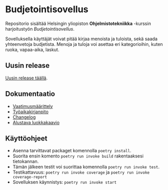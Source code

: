 # Budjetointisovellus

Repositorio sisältää Helsingin yliopiston **Ohjelmistotekniikka** -kurssin harjoitustyön *Budjetointisovellus*.

Sovelluksella käyttäjät voivat pitää kirjaa menoista ja tuloista, sekä saada yhteenvetoja budjetista. Menoja ja tuloja voi asettaa eri kategorioihin, kuten ruoka, vapaa-aika, laskut.

## Uusin release

[Uusin release täällä](https://github.com/jensjvh/ot-harjoitustyo/releases/latest).

## Dokumentaatio

* [Vaatimusmäärittely](./dokumentaatio/vaatimusmaarittely.md)
* [Työaikakirjanpito](./dokumentaatio/tuntikirjanpito.md)
* [Changelog](./dokumentaatio/changelog.md)
* [Alustava luokkakaavio](./dokumentaatio/arkkitehtuuri.md)

## Käyttöohjeet

* Asenna tarvittavat packaget komennolla `poetry install`.
* Suorita ensin komento `poetry run invoke build` rakentaaksesi tietokannan.
* Tämän jälkeen testit voi suorittaa komennolla `poetry run invoke test`.
* Testikattavuus: `poetry run invoke coverage` ja `poetry run invoke coverage-report`
* Sovelluksen käynnistys: `poetry run invoke start`
